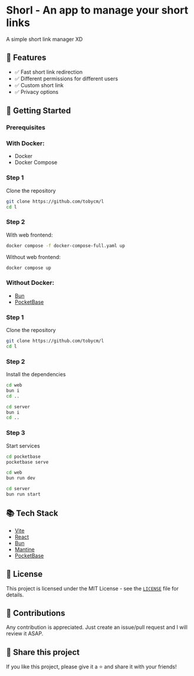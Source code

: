 # Shorl - An app to manage your short links

A simple short link manager XD

## 💪 Features

- ✅ Fast short link redirection
- ✅ Different permissions for different users
- ✅ Custom short link
- ✅ Privacy options

## 🚀 Getting Started

### Prerequisites

### With Docker:

- Docker
- Docker Compose

### Step 1

Clone the repository

```sh {"id":"01J6K7GWBBTEN629YSHZJ1BYHD"}
git clone https://github.com/tobycm/l
cd l
```

### Step 2

With web frontend:

```sh {"id":"01J6K7FHRZEHP2PYPZJHKFB41D"}
docker compose -f docker-compose-full.yaml up
```


Without web frontend:

```sh {"id":"01J6K7EA5RF6T2N4YPVTZZ6C9D"}
docker compose up
```

### Without Docker:

- [Bun](https://bun.sh)
- [PocketBase](https://pocketbase.io)

### Step 1

Clone the repository

```sh {"id":"01J6K7HS08C87M42HE07X7GXAY"}
git clone https://github.com/tobycm/l
cd l
```

### Step 2

Install the dependencies

```sh {"id":"01J6K7JKVY7RS3486R0TW8XXAG"}
cd web
bun i
cd ..

cd server
bun i
cd ..
```

### Step 3

Start services

```sh {"id":"01J6K7P605DHZ0FABRMZHVTPZ3"}
cd pocketbase
pocketbase serve
```

```sh {"id":"01J6K7M5ERP0XA84YJ6YRZTR2Q"}
cd web
bun run dev
```

```sh {"id":"01J6K7P8G5TGRSDGDAJMDVA1AK"}
cd server
bun run start
```

## 📚 Tech Stack

- [Vite](https://vitejs.dev/)
- [React](https://reactjs.org/)
- [Bun](https://bun.sh)
- [Mantine](https://mantine.dev/)
- [PocketBase](https://pocketbase.io)

## 📝 License

This project is licensed under the MIT License - see the [`LICENSE`](LICENSE) file for details.

## 🤝 Contributions

Any contribution is appreciated. Just create an issue/pull request and I will review it ASAP.

## 🔗 Share this project

If you like this project, please give it a ⭐ and share it with your friends!
